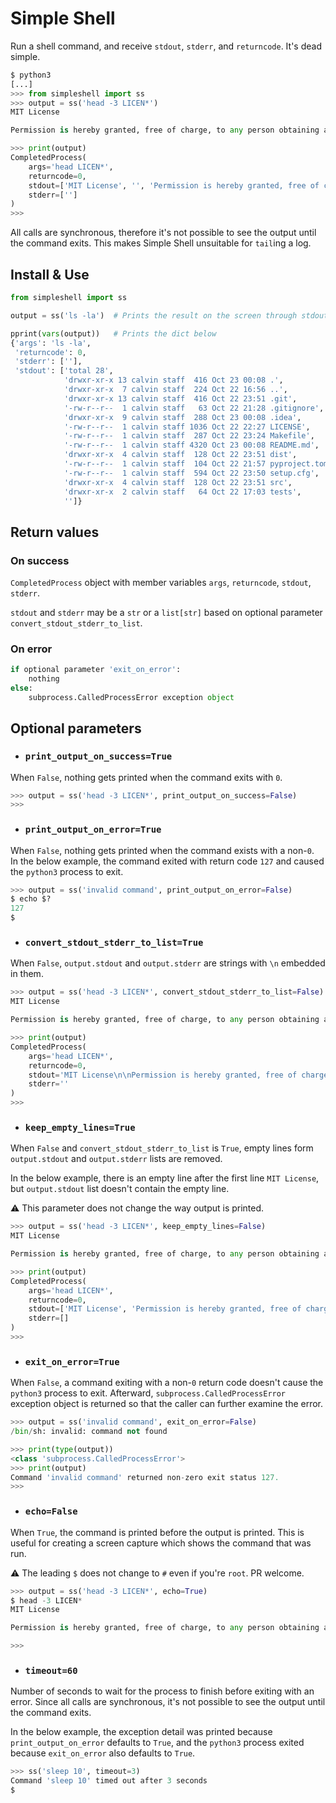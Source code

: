 # Simple Shell

Run a shell command, and receive `stdout`, `stderr`, and `returncode`.  It's dead simple.

```python
$ python3
[...]
>>> from simpleshell import ss
>>> output = ss('head -3 LICEN*')
MIT License

Permission is hereby granted, free of charge, to any person obtaining a copy

>>> print(output)
CompletedProcess(
    args='head LICEN*',
    returncode=0,
    stdout=['MIT License', '', 'Permission is hereby granted, free of charge, to any person obtaining a copy'],
    stderr=['']
)
>>>
```
All calls are synchronous, therefore it's not possible to see the output until the command exits. This makes Simple Shell unsuitable for `tail`ing a log.

## Install & Use
```python
from simpleshell import ss

output = ss('ls -la')  # Prints the result on the screen through stdout

pprint(vars(output))   # Prints the dict below
{'args': 'ls -la',
 'returncode': 0,
 'stderr': [''],
 'stdout': ['total 28',
            'drwxr-xr-x 13 calvin staff  416 Oct 23 00:08 .',
            'drwxr-xr-x  7 calvin staff  224 Oct 22 16:56 ..',
            'drwxr-xr-x 13 calvin staff  416 Oct 22 23:51 .git',
            '-rw-r--r--  1 calvin staff   63 Oct 22 21:28 .gitignore',
            'drwxr-xr-x  9 calvin staff  288 Oct 23 00:08 .idea',
            '-rw-r--r--  1 calvin staff 1036 Oct 22 22:27 LICENSE',
            '-rw-r--r--  1 calvin staff  287 Oct 22 23:24 Makefile',
            '-rw-r--r--  1 calvin staff 4320 Oct 23 00:08 README.md',
            'drwxr-xr-x  4 calvin staff  128 Oct 22 23:51 dist',
            '-rw-r--r--  1 calvin staff  104 Oct 22 21:57 pyproject.toml',
            '-rw-r--r--  1 calvin staff  594 Oct 22 23:50 setup.cfg',
            'drwxr-xr-x  4 calvin staff  128 Oct 22 23:51 src',
            'drwxr-xr-x  2 calvin staff   64 Oct 22 17:03 tests',
            '']}

```

## Return values
### On success
`CompletedProcess` object with member variables `args`, `returncode`, `stdout`, `stderr`.

`stdout` and `stderr` may be a `str` or a `list[str]` based on optional parameter `convert_stdout_stderr_to_list`.
### On error
```python
if optional parameter 'exit_on_error':
    nothing
else:
    subprocess.CalledProcessError exception object
```

## Optional parameters
* ### `print_output_on_success=True`
When `False`, nothing gets printed when the command exits with `0`.
```python
>>> output = ss('head -3 LICEN*', print_output_on_success=False)
>>>
```

* ### `print_output_on_error=True`
When `False`, nothing gets printed when the command exists with a non-`0`.  
In the below example, the command exited with return code `127` and caused the `python3` process to exit.
```python
>>> output = ss('invalid command', print_output_on_error=False)
$ echo $?
127
$
```

* ### `convert_stdout_stderr_to_list=True`
When `False`, `output.stdout` and `output.stderr` are strings with `\n` embedded in them.
```python
>>> output = ss('head -3 LICEN*', convert_stdout_stderr_to_list=False)
MIT License

Permission is hereby granted, free of charge, to any person obtaining a copy

>>> print(output)
CompletedProcess(
    args='head LICEN*',
    returncode=0,
    stdout='MIT License\n\nPermission is hereby granted, free of charge, to any person obtaining a copy\n',
    stderr=''
)
>>>
```

* ### `keep_empty_lines=True`
When `False` and `convert_stdout_stderr_to_list` is `True`, empty lines form `output.stdout` and `output.stderr` lists are removed.

In the below example, there is an empty line after the first line `MIT License`, but `output.stdout` list doesn't contain the empty line.

⚠️ This parameter does not change the way output is printed.
```python
>>> output = ss('head -3 LICEN*', keep_empty_lines=False)
MIT License

Permission is hereby granted, free of charge, to any person obtaining a copy

>>> print(output)
CompletedProcess(
    args='head LICEN*',
    returncode=0,
    stdout=['MIT License', 'Permission is hereby granted, free of charge, to any person obtaining a copy'],
    stderr=[]
)
>>>
```

* ### `exit_on_error=True`
When `False`, a command exiting with a non-`0` return code doesn't cause the `python3` process to exit. Afterward, `subprocess.CalledProcessError` exception object is returned so that the caller can further examine the error.
```python
>>> output = ss('invalid command', exit_on_error=False)
/bin/sh: invalid: command not found

>>> print(type(output))
<class 'subprocess.CalledProcessError'>
>>> print(output)
Command 'invalid command' returned non-zero exit status 127.
>>>
```

* ### `echo=False`
When `True`, the command is printed before the output is printed. This is useful for creating a screen capture which shows the command that was run.

⚠️ The leading `$` does not change to `#` even if you're `root`. PR welcome.
```python
>>> output = ss('head -3 LICEN*', echo=True)
$ head -3 LICEN*
MIT License

Permission is hereby granted, free of charge, to any person obtaining a copy

>>>
```

* ### `timeout=60`
Number of seconds to wait for the process to finish before exiting with an error. Since all calls are synchronous, it's not possible to see the output until the command exits.

In the below example, the exception detail was printed because `print_output_on_error` defaults to `True`, and the `python3` process exited because `exit_on_error` also defaults to `True`.
```python
>>> ss('sleep 10', timeout=3)
Command 'sleep 10' timed out after 3 seconds
$
```
